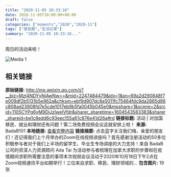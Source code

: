 ```yaml
---
title: "2020-11-05 10:33:16"
date: 2020-11-05T10:00:00+08:00
draft: false
categories: ["moments","2020","2020-11"]
tags: ["朋友圈","生活记录"]
summary: "2020-11-05 10:33:16..."
---
```


周日的活动来啦！

![Media 1](/Moments/photos/2020-11-05/202011051033160.jpg)

## 相关链接

**原始链接:** http://mp.weixin.qq.com/s?__biz=MzI4NDYyNjAwNw==&mid=2247484479&idx=1&sn=69a2d290848f7e009df2b5131b5e962a&chksm=ebf9d907dc8e5011fc75464fdc9da2865d86c808ad23908fd7e5cde1017eb9b5fa0045b045e0&mpshare=1&scene=2&srcid=1105CYPg6yM9DjJzIweIVfdr&sharer_sharetime=1604543583383&sharer_shareid=be1c8edd6c93eec155a61c876e41d26a#rd
**链接标题:** 活动 | 对加国移民、就业和理财还有问题？第二场免费视频会议这就安排上啦！
**来源:** BadaB101
**本地链接:** [查看完整内容](/link_content/2020/11/2020-11-05/link_content/)
**链接摘要:** 点击蓝字关注我们嗨，亲爱的朋友们！还记得我们上个月举办的Zoom在线视频讲座吗？首先感谢注册活动的50多位积极参与者对于我们上半场的留学生、毕业生专场讲座的大力支持！来自 BadaB 公司的资深人力资源顾问 Ada Tai 为活动参与者梳理在加拿大求职的步骤和在疫情期间求职所需要注意的事项本次视频会议活动于2020年10月18日下午2点在Zoom视频通讯平台如期举行！三位来自求职、移民、理财领域的...
**包含图片:** 19 张

